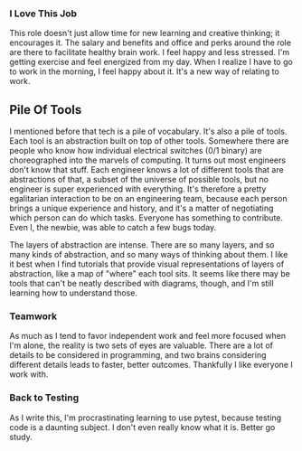 ### I Love This Job
This role doesn't just allow time for new learning and creative thinking; it encourages it.  The salary and benefits and office and perks around the role are there to facilitate healthy brain work. I feel happy and less stressed.  I'm getting exercise and feel energized from my day.  When I realize I have to go to work in the morning, I feel happy about it.  It's a new way of relating to work.

## Pile Of Tools
I mentioned before that tech is a pile of vocabulary.  It's also a pile of tools.  Each tool is an abstraction built on top of other tools.  Somewhere there are people who know how individual electrical switches (0/1 binary) are choreographed into the marvels of computing.  It turns out most engineers don't know that stuff.  Each engineer knows a lot of different tools that are abstractions of that, a subset of the universe of possible tools, but no engineer is super experienced with everything.  It's therefore a pretty egalitarian interaction to be on an engineering team, because each person brings a unique experience and history, and it's a matter of negotiating which person can do which tasks.  Everyone has something to contribute.  Even I, the newbie, was able to catch a few bugs today.

The layers of abstraction are intense.  There are so many layers, and so many kinds of abstraction, and so many ways of thinking about them.  I like it best when I find tutorials that provide visual representations of layers of abstraction, like a map of "where" each tool sits.  It seems like there may be tools that can't be neatly described with diagrams, though, and I'm still learning how to understand those.

### Teamwork
As much as I tend to favor independent work and feel more focused when I'm alone, the reality is two sets of eyes are valuable.  There are a lot of details to be considered in programming, and two brains considering different details leads to faster, better outcomes.  Thankfully I like everyone I work with.

### Back to Testing
As I write this, I'm procrastinating learning to use pytest, because testing code is a daunting subject.  I don't even really know what it is.  Better go study.
